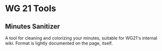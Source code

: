 # WG 21 Tools
## Minutes Sanitizer
A tool for cleaning and colorizing your minutes, suitable for WG21's internal wiki. Format is lightly documented on the page, itself.
